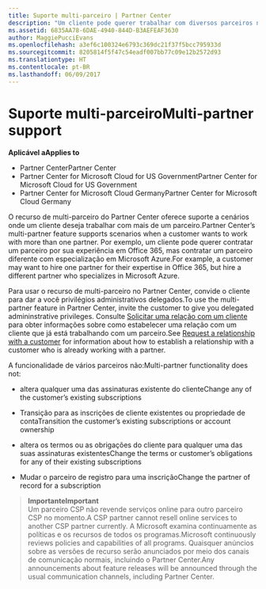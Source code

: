 ```yaml
---
title: Suporte multi-parceiro | Partner Center
description: "Um cliente pode querer trabalhar com diversos parceiros no programa de Cloud Solution Provider especializados em diferentes serviços."
ms.assetid: 6835AA78-6DAE-4940-844D-B3AEFEAF3630
author: MaggiePucciEvans
ms.openlocfilehash: a3ef6c100324e6793c369dc21f37f5bcc795933d
ms.sourcegitcommit: 8205814f5f47c54eadf007bb77c09e12b2572d93
ms.translationtype: HT
ms.contentlocale: pt-BR
ms.lasthandoff: 06/09/2017
---
```

# <a name="multi-partner-support"></a><span data-ttu-id="67046-103">Suporte multi-parceiro</span><span class="sxs-lookup"><span data-stu-id="67046-103">Multi-partner support</span></span>

**<span data-ttu-id="67046-104">Aplicável a</span><span class="sxs-lookup"><span data-stu-id="67046-104">Applies to</span></span>**

-  <span data-ttu-id="67046-105">Partner Center</span><span class="sxs-lookup"><span data-stu-id="67046-105">Partner Center</span></span>
-  <span data-ttu-id="67046-106">Partner Center for Microsoft Cloud for US Government</span><span class="sxs-lookup"><span data-stu-id="67046-106">Partner Center for Microsoft Cloud for US Government</span></span>
-  <span data-ttu-id="67046-107">Partner Center for Microsoft Cloud Germany</span><span class="sxs-lookup"><span data-stu-id="67046-107">Partner Center for Microsoft Cloud Germany</span></span>

<span data-ttu-id="67046-108">O recurso de multi-parceiro do Partner Center oferece suporte a cenários onde um cliente deseja trabalhar com mais de um parceiro.</span><span class="sxs-lookup"><span data-stu-id="67046-108">Partner Center’s multi-partner feature supports scenarios when a customer wants to work with more than one partner.</span></span> <span data-ttu-id="67046-109">Por exemplo, um cliente pode querer contratar um parceiro por sua experiência em Office 365, mas contratar um parceiro diferente com especialização em Microsoft Azure.</span><span class="sxs-lookup"><span data-stu-id="67046-109">For example, a customer may want to hire one partner for their expertise in Office 365, but hire a different partner who specializes in Microsoft Azure.</span></span>

<span data-ttu-id="67046-110">Para usar o recurso de multi-parceiro no Partner Center, convide o cliente para dar a você privilégios administrativos delegados.</span><span class="sxs-lookup"><span data-stu-id="67046-110">To use the multi-partner feature in Partner Center, invite the customer to give you delegated admininstrative privileges.</span></span> <span data-ttu-id="67046-111">Consulte [Solicitar uma relação com um cliente](request-a-relationship-with-a-customer.md) para obter informações sobre como estabelecer uma relação com um cliente que já está trabalhando com um parceiro.</span><span class="sxs-lookup"><span data-stu-id="67046-111">See [Request a relationship with a customer](request-a-relationship-with-a-customer.md) for information about how to establish a relationship with a customer who is already working with a partner.</span></span>

<span data-ttu-id="67046-112">A funcionalidade de vários parceiros não:</span><span class="sxs-lookup"><span data-stu-id="67046-112">Multi-partner functionality does not:</span></span>

-   <span data-ttu-id="67046-113">altera qualquer uma das assinaturas existente do cliente</span><span class="sxs-lookup"><span data-stu-id="67046-113">Change any of the customer’s existing subscriptions</span></span>

-   <span data-ttu-id="67046-114">Transição para as inscrições de cliente existentes ou propriedade de conta</span><span class="sxs-lookup"><span data-stu-id="67046-114">Transition the customer’s existing subscriptions or account ownership</span></span>

-   <span data-ttu-id="67046-115">altera os termos ou as obrigações do cliente para qualquer uma das suas assinaturas existentes</span><span class="sxs-lookup"><span data-stu-id="67046-115">Change the terms or customer’s obligations for any of their existing subscriptions</span></span>

-   <span data-ttu-id="67046-116">Mudar o parceiro de registro para uma inscrição</span><span class="sxs-lookup"><span data-stu-id="67046-116">Change the partner of record for a subscription</span></span>

>**<span data-ttu-id="67046-117">Importante</span><span class="sxs-lookup"><span data-stu-id="67046-117">Important</span></span>**<br>
<span data-ttu-id="67046-118">Um parceiro CSP não revende serviços online para outro parceiro CSP no momento.</span><span class="sxs-lookup"><span data-stu-id="67046-118">A CSP partner cannot resell online services to another CSP partner currently.</span></span> <span data-ttu-id="67046-119">A Microsoft examina continuamente as políticas e os recursos de todos os programas.</span><span class="sxs-lookup"><span data-stu-id="67046-119">Microsoft continuously reviews policies and capabilities of all programs.</span></span> <span data-ttu-id="67046-120">Quaisquer anúncios sobre as versões de recurso serão anunciados por meio dos canais de comunicação normais, incluindo o Partner Center.</span><span class="sxs-lookup"><span data-stu-id="67046-120">Any announcements about feature releases will be announced through the usual communication channels, including Partner Center.</span></span>  

 







